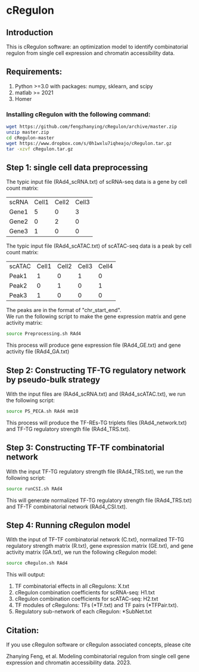 # cRegulon

## Introduction
This is cRegulon software: an optimization model to identify combinatorial regulon from single cell expression and chromatin accessibility data.
## Requirements:
1. Python >=3.0 with packages: numpy, sklearn, and scipy <br>
2. matlab >= 2021
3. Homer

### Installing cRegulon with the following command:
```bash
wget https://github.com/fengzhanying/cRegulon/archive/master.zip
unzip master.zip
cd cRegulon-master
wget https://www.dropbox.com/s/0h1wxlu7iqheajo/cRegulon.tar.gz
tar -xzvf cRegulon.tar.gz
```
## Step 1: single cell data preprocessing
The typic input file (RAd4_scRNA.txt) of scRNA-seq data is a gene by cell count matrix: <br>
<table>
  <tr>
    <td>scRNA</td>
    <td>Cell1</td>
    <td>Cell2</td>
    <td>Cell3</td>
  </tr>
  <tr>
    <td>Gene1</td>
    <td>5</td>
    <td>0</td>
    <td>3</td>
  </tr>
  <tr>
    <td>Gene2</td>
    <td>0</td>
    <td>2</td>
    <td>0</td>
  </tr>
  <tr>
    <td>Gene3</td>
    <td>1</td>
    <td>0</td>
    <td>0</td>
  </tr>
</table>
The typic input file (RAd4_scATAC.txt) of scATAC-seq data is a peak by cell count matrix:
<table>
  <tr>
    <td>scATAC</td>
    <td>Cell1</td>
    <td>Cell2</td>
    <td>Cell3</td>
    <td>Cell4</td>
  </tr>
  <tr>
    <td>Peak1</td>
    <td>1</td>
    <td>0</td>
    <td>1</td>
    <td>0</td>
  </tr>
  <tr>
    <td>Peak2</td>
    <td>0</td>
    <td>1</td>
    <td>0</td>
    <td>1</td>
  </tr>
  <tr>
    <td>Peak3</td>
    <td>1</td>
    <td>0</td>
    <td>0</td>
    <td>0</td>
  </tr>
</table>
The peaks are in the format of "chr_start_end". <br>
We run the following script to make the gene expression matrix and gene activity matrix:

```bash
source Preprocessing.sh RAd4
```
This process will produce gene expression file (RAd4_GE.txt) and gene activity file (RAd4_GA.txt)

## Step 2: Constructing TF-TG regulatory network by pseudo-bulk strategy
With the input files are (RAd4_scRNA.txt) and (RAd4_scATAC.txt), we run the following script:
```bash
source PS_PECA.sh RAd4 mm10
```
This process will produce the TF-REs-TG triplets files (RAd4_network.txt) and TF-TG regulatory strength file (RAd4_TRS.txt).
## Step 3: Constructing TF-TF combinatorial network
With the input TF-TG regulatory strength file (RAd4_TRS.txt), we run the following script:
```bash
source runCSI.sh RAd4
```
This will generate normalized TF-TG regulatory strength file (RAd4_TRS.txt) and TF-TF combinatorial network (RAd4_CSI.txt).
## Step 4: Running cRegulon model
With the input of TF-TF combinatorial network (C.txt), normalized TF-TG regulatory strength matrix (R.txt), gene expression matrix (GE.txt), and gene activity matrix (GA.txt), we run the following cRegulon model:
```bash
source cRegulon.sh RAd4
```
This will output: <br>
1. TF combinatorial effects in all cRegulons: X.txt <br>
2. cRegulon combination coefficients for scRNA-seq: H1.txt <br>
3. cRegulon combination coefficients for scATAC-seq: H2.txt <br>
4. TF modules of cRegulons: TFs (*TF.txt) and TF pairs (*TFPair.txt).
5. Regulatory sub-network of each cRegulon: *SubNet.txt


## Citation:
If you use cRegulon software or cRegulon associated concepts, please cite

Zhanying Feng, et al. Modeling combinatorial regulon from single cell gene expression and chromatin accessibility data. 2023.
